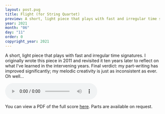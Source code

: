 ```yaml
---
layout: post.pug
title: Flight (for String Quartet)
preview: A short, light piece that plays with fast and irregular time signatures. I originally wrote this piece in 2011, and revisited it ten years later to reflect on what I&rsquo;ve learned in the intervening years
year: 2021
month: "06"
day: "11"
order: 0
copyright_year: 2021
---
```


A short, light piece that plays with fast and irregular time signatures. I originally wrote this piece in 2011 and revisited it ten years later to reflect on what I&rsquo;ve learned in the intervening years. Final verdict: my part-writing has improved significantly; my melodic creativity is just as inconsistent as ever. Oh well&hellip;

<audio controls="controls">
    <source type="audio/mp3" src="flight-for-string-quartet.mp3">
</audio>
<br>

You can view a PDF of the full score [here](flight-for-string-quartet.pdf). Parts are available on request.
